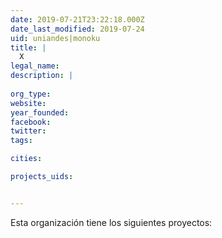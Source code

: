 ```yaml
---
date: 2019-07-21T23:22:18.000Z
date_last_modified: 2019-07-24
uid: uniandes|monoku
title: |
  X
legal_name: 
description: |
  
org_type: 
website: 
year_founded: 
facebook: 
twitter: 
tags:

cities: 

projects_uids:


---
```


Esta organización tiene los siguientes proyectos:


